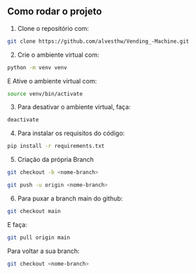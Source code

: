 ## Como rodar o projeto

1. Clone o repositório com:
```bash
git clone https://github.com/alvesthw/Vending_-Machine.git
```

2. Crie o ambiente virtual com:
```bash
python -m venv venv
```

E Ative o ambiente virtual com:
```bash
source venv/bin/activate
```

3. Para desativar o ambiente virtual, faça:
```bash
deactivate
```

4. Para instalar os requisitos do código:
```bash
pip install -r requirements.txt
```

5. Criação da própria Branch
```bash
git checkout -b <nome-branch>
```

```bash
git push -u origin <nome-branch>
```

6. Para puxar a branch main do github:
```bash
git checkout main
```

E faça:
```bash
git pull origin main
```

Para voltar a sua branch:
```bash
git checkout <nome-branch>
```